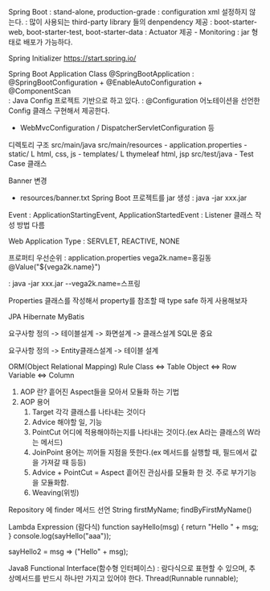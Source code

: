 Spring Boot
 : stand-alone, production-grade
 : configuration xml 설정하지 않는다. 
 : 많이 사용되는 third-party library 들의 denpendency  제공
 : boot-starter-web, boot-starter-test, boot-starter-data
 : Actuator 제공 - Monitoring
 : jar 형태로 배포가 가능하다. 

Spring Initializer 
https://start.spring.io/

Spring Boot Application Class
@SpringBootApplication
: @SpringBootConfiguration + @EnableAutoConfiguration + @ComponentScan   
: Java Config 프로젝트 기반으로 하고 있다.
: @Configuration 어노테이션을 선언한 Config 클래스 구현해서 제공한다.
-  WebMvcConfiguration / DispatcherServletConfiguration 등

디렉토리 구조
src/main/java
src/main/resources
    - application.properties
    - static/
         L html, css, js
    - templates/
         L thymeleaf html, jsp
src/test/java
    - Test Case 클래스

Banner 변경
 - resources/banner.txt
Spring Boot 프로젝트를 jar 생성
:  java -jar xxx.jar 

Event
 : ApplicationStartingEvent, ApplicationStartedEvent
 : Listener 클래스 작성 방법 다름

Web Application Type
 : SERVLET, REACTIVE, NONE

프로퍼티 우선순위
: application.properties 
  vega2k.name=홍길동
 @Value("${vega2k.name}")  

: java -jar xxx.jar --vega2k.name=스프링

Properties 클래스를 작성해서 property를 참조할 때 type safe 하게 사용해보자

JPA
Hibernate 
MyBatis

요구사항 정의 -> 테이블설계 -> 화면설계 -> 클래스설계
SQL문 중요

요구사항 정의 -> Entity클래스설계 -> 테이블 설계  

ORM(Object Relational Mapping) Rule
   Class  <=> Table
   Object <=> Row
   Variable <=> Column

1. AOP 란? 흩어진 Aspect들을 모아서 모듈화 하는 기법
2. AOP 용어 
   1) Target 각각 클래스를 나타내는 것이다
   2) Advice 해야할 일, 기능
   3) PointCut  어디에 적용해야하는지를 나타내는 것이다.(ex A라는 클래스의 W라는 메서드)
   4) JoinPoint  용어는 끼어들 지점을 뜻한다.(ex 메서드를 실행할 때, 필드에서 값을 가져갈 때 등등)
   5) Advice + PointCut = Aspect  흩어진 관심사를 모듈화 한 것. 주로 부가기능을 모듈화함.
   7) Weaving(위빙)

Repository 에 finder 메서드 선언 
String firstMyName;
findByFirstMyName()


Lambda Expression (람다식)
function sayHello(msg) {
    return "Hello " + msg;
}
console.log(sayHello("aaa"));

sayHello2 = msg => ("Hello" + msg);

Java8 
Functional Interface(함수형 인터페이스)
: 람다식으로 표현할 수 있으며, 추상메서드를 반드시 하나만 가지고 있어야 한다.
Thread(Runnable runnable);